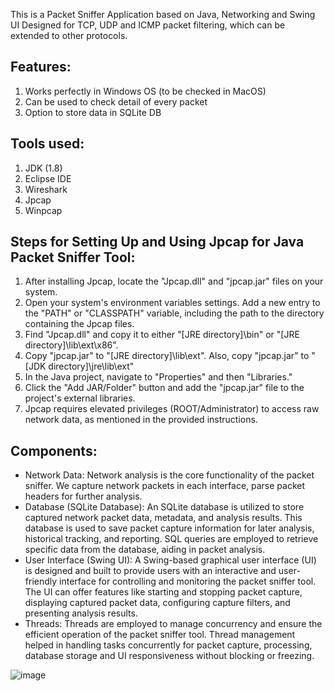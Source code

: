 This is a Packet Sniffer Application based on Java, Networking and Swing UI
Designed for TCP, UDP and ICMP packet filtering, which can be extended to other protocols.

## Features:
1. Works perfectly in Windows OS (to be checked in MacOS)
2. Can be used to check detail of every packet
3. Option to store data in SQLite DB


## Tools used:
1. JDK (1.8)
2. Eclipse IDE
3. Wireshark
4. Jpcap
5. Winpcap

## Steps for Setting Up and Using Jpcap for Java Packet Sniffer Tool:

1. After installing Jpcap, locate the "Jpcap.dll" and "jpcap.jar" files on your system.
2. Open your system's environment variables settings. Add a new entry to the "PATH" or "CLASSPATH" variable, including the path to the directory containing the Jpcap files.
3. Find "Jpcap.dll" and copy it to either "[JRE directory]\bin" or "[JRE directory]\lib\ext\x86".
4. Copy "jpcap.jar" to "[JRE directory]\lib\ext". Also, copy "jpcap.jar" to "[JDK directory]\jre\lib\ext"
5. In the Java project, navigate to "Properties" and then "Libraries."
6. Click the "Add JAR/Folder" button and add the "jpcap.jar" file to the project's external libraries.
7. Jpcap requires elevated privileges (ROOT/Administrator) to access raw network data, as mentioned in the provided instructions.

## Components:
- Network Data:
  Network analysis is the core functionality of the packet sniffer. We capture network packets in each interface, parse packet headers for further analysis.
- Database (SQLite Database):
  An SQLite database is utilized to store captured network packet data, metadata, and analysis results. This database is used to save packet capture information for later analysis, historical tracking, and reporting. SQL queries are employed to retrieve specific data from the database, aiding in packet analysis.
- User Interface (Swing UI):
  A Swing-based graphical user interface (UI) is designed and built to provide users with an interactive and user-friendly interface for controlling and monitoring the packet sniffer tool.
  The UI can offer features like starting and stopping packet capture, displaying captured packet data, configuring capture filters, and presenting analysis results.
- Threads:
  Threads are employed to manage concurrency and ensure the efficient operation of the packet sniffer tool. Thread management helped in handling tasks concurrently for packet capture, processing, database storage and UI responsiveness without blocking or freezing.

![image](https://github.com/user-attachments/assets/5ca6d6b8-56ba-43bf-9a7d-c6ddc4e3cadb)


  
